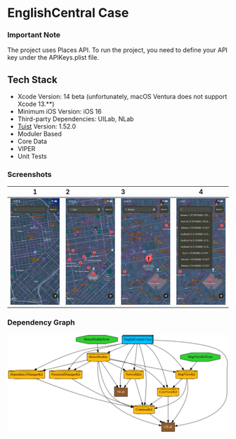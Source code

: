 # EnglishCentral Case

### Important Note

The project uses Places API. To run the project, you need to define your API key under the APIKeys.plist file.

## Tech Stack

- Xcode Version: 14 beta (unfortunately, macOS Ventura does not support Xcode 13.**)
- Minimum iOS Version: iOS 16
- Third-party Dependencies: UILab, NLab
- [Tuist](https://tuist.io) Version: 1.52.0
- Moduler Based
- Core Data
- VIPER
- Unit Tests

### Screenshots
| 1 | 2 | 3 | 4 |
|---|:--|:--|---|
| <img src="assets/screenShot1.png" width="200"> | <img src="assets/screenShot2.png" width="200"> | <img src="assets/screenShot3.png" width="200"> | <img src="assets/screenShot4.png" width="200"> | 


### Dependency Graph
![graph](assets/graph.png)







